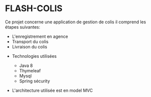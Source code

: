 ﻿
# FLASH-COLIS

Ce projet concerne une application de gestion de colis il comprend les étapes suivantes:
   * L'enregistrement en agence
   * Transport du colis
   * Livraison du colis


- Technologies utilisées
  * Java 8
  * Thymeleaf
  * Mysql
  * Spring sécurity

- L'architecture utilisée est en model MVC

